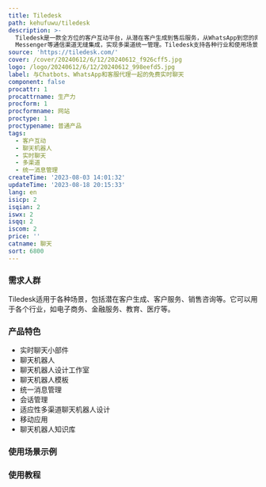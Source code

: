 ```yaml
---
title: Tiledesk
path: kehufuwu/tiledesk
description: >-
  Tiledesk是一款全方位的客户互动平台，从潜在客户生成到售后服务，从WhatsApp到您的网站。通过多渠道实时聊天和聊天机器人，提升转化率。我们提供无代码的聊天机器人设计工作室，您可以快速创建定制的聊天机器人，同时与现有的WhatsApp、Facebook
  Messenger等通信渠道无缝集成，实现多渠道统一管理。Tiledesk支持各种行业和使用场景，包括电子商务、金融服务、教育、医疗等。
source: 'https://tiledesk.com/'
cover: /cover/20240612/6/12/20240612_f926cff5.jpg
logo: /logo/20240612/6/12/20240612_998eefd5.jpg
label: 与Chatbots、WhatsApp和客服代理一起的免费实时聊天
component: false
procattr: 1
procattrname: 生产力
procform: 1
procformname: 网站
proctype: 1
proctypename: 普通产品
tags:
  - 客户互动
  - 聊天机器人
  - 实时聊天
  - 多渠道
  - 统一消息管理
createTime: '2023-08-03 14:01:32'
updateTime: '2023-08-18 20:15:33'
lang: en
isicp: 2
isqian: 2
iswx: 2
isqq: 2
iscom: 2
price: ''
catname: 聊天
sort: 6800
---
```




### 需求人群
Tiledesk适用于各种场景，包括潜在客户生成、客户服务、销售咨询等。它可以用于各个行业，如电子商务、金融服务、教育、医疗等。

### 产品特色
- 实时聊天小部件
- 聊天机器人
- 聊天机器人设计工作室
- 聊天机器人模板
- 统一消息管理
- 会话管理
- 适应性多渠道聊天机器人设计
- 移动应用
- 聊天机器人知识库

### 使用场景示例


### 使用教程


  
